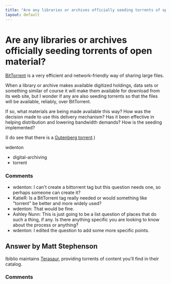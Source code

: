 ```yaml
---
title: "Are any libraries or archives officially seeding torrents of open material?"
layout: default
---
```

Are any libraries or archives officially seeding torrents of open material?
=====================
[BitTorrent](https://en.wikipedia.org/wiki/BitTorrent) is a very
efficient and network-friendly way of sharing large files.

When a library or archive makes available digitized holdings, data sets
or something similar of course it will make them available for download
from its web site, but I wonder if any are also seeding torrents so that
the files will be available, reliably, over BitTorrent.

If so, what materials are being made available this way? How was the
decision made to use this delivery mechanism? Has it been effective in
helping distribution and lowering bandwidth demands? How is the seeding
implemented?

(I do see that there is a [Gutenberg
torrent](http://www.gutenberg.org/wiki/Gutenberg%3aThe_CD_and_DVD_Project).)

wdenton

<ul class="tags"><li class="tag">digital-archiving</li><li class="tag">torrent</li></ul>

### Comments ###
* wdenton: I can't create a bittorrent tag but this question needs one, so perhaps
someone can create it?
* KatieR: Is a BitTorrent tag really needed or would something like "torrent" be
better and more widely used?
* wdenton: That would be fine.
* Ashley Nunn: This is just going to be a list question of places that do such a thing,
if any. Is there anything specific you are looking to know about the
process or anything?
* wdenton: I edited the question to add some more specific points.


Answer by Matt Stephenson
----------------
Ibiblio maintains [Terasaur](http://terasaur.org/), providing torrents
of content you'll find in their catalog.

### Comments ###

